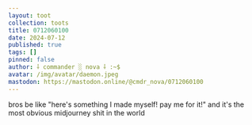 ```yaml
---
layout: toot
collection: toots
title: 0712060100
date: 2024-07-12
published: true
tags: []
pinned: false
author: ⸸ commander ░ nova ⸸ :~$
avatar: /img/avatar/daemon.jpeg
mastodon: https://mastodon.online/@cmdr_nova/0712060100
---
```


bros be like "here's something I made myself! pay me for it!" and it's the most obvious midjourney shit in the world
